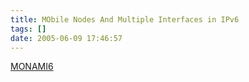 ```yaml
---
title: MObile Nodes And Multiple Interfaces in IPv6
tags: []
date: 2005-06-09 17:46:57
---
```


[MONAMI6](http://www.nautilus6.org/ietf/index.html)